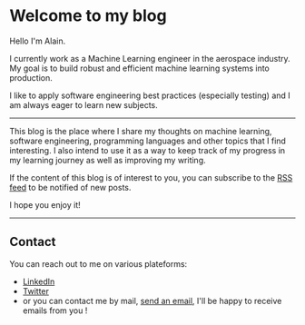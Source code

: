 # Welcome to my blog 

Hello I'm Alain.

I currently work as a Machine Learning engineer in the aerospace industry. My goal is to build robust and efficient machine learning systems into production. 

I like to apply software engineering best practices (especially testing) and I am always eager to learn new subjects.

---

This blog is the place where I share my thoughts on machine learning, software engineering, programming languages and other topics that I find interesting. I also intend to use it as a way to keep track of my progress in my learning journey as well as improving my writing.

If the content of this blog is of interest to you, you can subscribe to the [RSS feed](/blog/posts/index.xml) to be notified of new posts.

I hope you enjoy it!

---

## Contact
You can reach out to me on various plateforms:
- [LinkedIn](https://www.linkedin.com/in/alain-anghelidi/)
- [Twitter](https://twitter.com/alangel12407606)
- or you can contact me by mail, [send an email](mailto:alainanghelidi@gmail.com), I'll be happy to receive emails from you !


